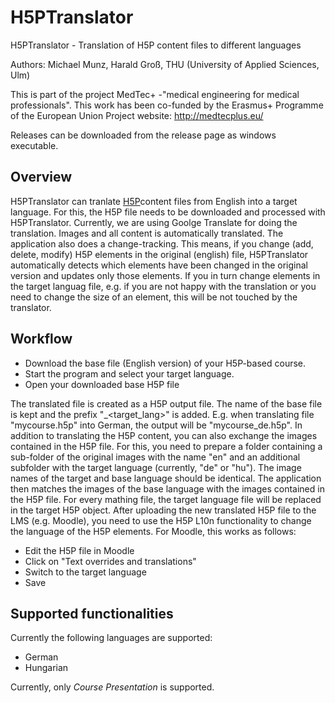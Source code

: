 # H5PTranslator
H5PTranslator - Translation of H5P content files to different languages

Authors: Michael Munz, Harald Groß, THU (University of Applied Sciences, Ulm)

This is part of the project MedTec+ -"medical engineering for medical professionals".
This work has been co-funded by the Erasmus+ Programme of the European Union
Project website: <a href="http://medtecplus.eu/" target="_blank">http://medtecplus.eu/</a>

Releases can be downloaded from the release page as windows executable.

## Overview
H5PTranslator can tranlate [H5P](https://h5p.org/)content files from English into a target language. For this, the H5P file needs to be downloaded and processed with H5PTranslator.
Currently, we are using Goolge Translate for doing the translation. Images and all content is automatically translated.
The application also does a change-tracking. This means, if you change (add, delete, modify) H5P elements in the original (english) file, H5PTranslator automatically detects which elements have been changed in the original version and updates only those elements. If you in turn change elements in the target languag file, e.g. if you are not happy with the translation or you need to change the size of an element, this will be not touched by the translator.


## Workflow 
- Download the base file (English version) of your H5P-based course.
- Start the program and select your target language. 
- Open your downloaded base H5P file

The translated file is created as a H5P output file. The name of the base file is kept and the prefix "_<target_lang>" is added. E.g. when translating file "mycourse.h5p" into German, the output will be "mycourse_de.h5p".
In addition to translating the H5P content, you can also exchange the images contained in the H5P file. For this, you need to prepare a folder containing a sub-folder of the original images with the name "en" and an additional subfolder with the target language (currently, "de" or "hu").
The image names of the target and base language should be identical. The application then matches the images of the base language with the images contained in the H5P file. For every mathing file, the target language file will be replaced in the target H5P object.
After uploading the new translated H5P file to the LMS (e.g. Moodle), you need to use the H5P L10n functionality to change the language of the H5P elements.
For Moodle, this works as follows:
- Edit the H5P file in Moodle
- Click on "Text overrides and translations"
- Switch to the target language
- Save 

## Supported functionalities
Currently the following languages are supported: 
- German
- Hungarian

Currently, only _Course Presentation_ is supported.


